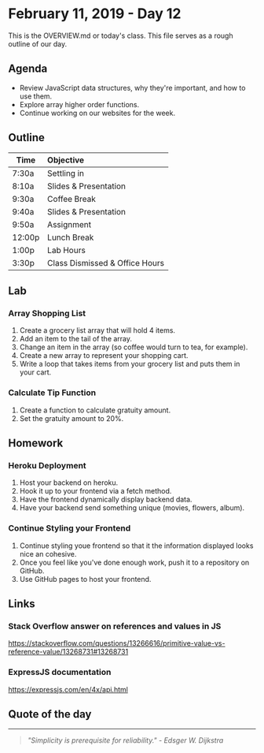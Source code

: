 # February 11, 2019 - Day 12 

This is the OVERVIEW.md or today's class. This file serves as a rough outline of our day. 

## Agenda

- Review JavaScript data structures, why they're important, and how to use them.
- Explore array higher order functions. 
- Continue working on our websites for the week. 


## Outline

| Time   | Objective                        |
| -------|:---------------------------------|
| 7:30a  | Settling in                      |
| 8:10a  | Slides & Presentation            |
| 9:30a  | Coffee Break                     |
| 9:40a  | Slides & Presentation            |
| 9:50a  | Assignment                       |
| 12:00p | Lunch Break                      |
| 1:00p  | Lab Hours                        |
| 3:30p  | Class Dismissed & Office Hours   |


## Lab

### Array Shopping List

1. Create a grocery list array that will hold 4 items. 
2. Add an item to the tail of the array. 
3. Change an item in the array (so coffee would turn to tea, for example).
4. Create a new array to represent your shopping cart. 
5. Write a loop that takes items from your grocery list and puts them in your cart. 

### Calculate Tip Function

1. Create a function to calculate gratuity amount.
2. Set the gratuity amount to 20%. 


## Homework

### Heroku Deployment

1. Host your backend on heroku.
2. Hook it up to your frontend via a fetch method. 
3. Have the frontend dynamically display backend data. 
4. Have your backend send something unique (movies, flowers, album).


### Continue Styling your Frontend 

1. Continue styling youe frontend so that it the information displayed looks nice an cohesive.
2. Once you feel like you've done enough work, push it to a repository on GitHub.
3. Use GitHub pages to host your frontend. 

## Links 

### Stack Overflow answer on references and values in JS

https://stackoverflow.com/questions/13266616/primitive-value-vs-reference-value/13268731#13268731


### ExpressJS documentation

https://expressjs.com/en/4x/api.html


## Quote of the day
---
>*"Simplicity is prerequisite for reliability." - Edsger W. Dijkstra*

